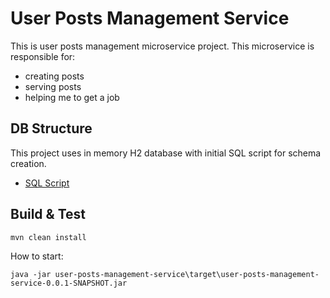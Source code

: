 # User Posts Management Service

This is user posts management microservice project. This microservice is responsible for:
* creating posts
* serving posts
* helping me to get a job


## DB Structure
This project uses in memory H2 database with initial SQL script for schema creation.
* [SQL Script](user-posts-management-service/src/main/resources/schema.sql)

## Build & Test
```
mvn clean install
```

How to start:
```
java -jar user-posts-management-service\target\user-posts-management-service-0.0.1-SNAPSHOT.jar
```